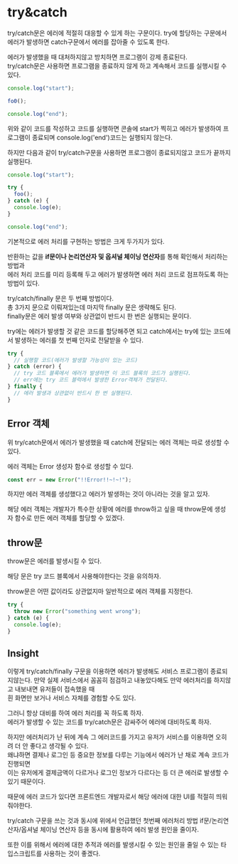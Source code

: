 # try&catch

try/catch문은 에러에 적절히 대응할 수 있게 하는 구문이다.
try에 할당하는 구문에서 에러가 발생하면 catch구문에서 에러를 잡아줄 수 있도록 한다.

에러가 발생했을 때 대처하지않고 방치하면 프로그램이 강제 종료된다.  
try/catch문은 사용하면 프로그램을 종료하지 않게 하고 계속해서 코드를 실행시킬 수 있다.

```js
console.log("start");

fo0();

console.log("end");
```

위와 같이 코드를 작성하고 코드를 실행하면 콘솔에 start가 찍히고 에러가 발생하여 프로그램이 종료되며 console.log('end')코드는 실행되지 않는다.

하지만 다음과 같이 try/catch구문을 사용하면 프로그램이 종료되지않고 코드가 끝까지 실행된다.

```js
console.log("start");

try {
  foo();
} catch (e) {
  console.log(e);
}

console.log("end");
```

기본적으로 에러 처리를 구현하는 방법은 크게 두가지가 있다.

반환하는 값을 **if문이나 논리연산자 및 옵셔널 체이닝 연산자**를 통해 확인해서 처리하는 방법과  
 에러 처리 코드를 미리 등록해 두고 에러가 발생하면 에러 처리 코드로 점프하도록 하는 방법이 있다.

try/catch/finally 문은 두 번째 방법이다.  
총 3가지 문으로 이뤄져있는데 마지막 finally 문은 생략해도 된다.  
finally문은 에러 발생 여부와 상관없이 반드시 한 번은 실행되는 문이다.

try에는 에러가 발생할 것 같은 코드를 할당해주면 되고 catch에서는 try에 있는 코드에서 발생하는 에러를 첫 번째 인자로 전달받을 수 있다.

```js
try {
  // 실행할 코드(에러가 발생할 가능성이 있는 코드)
} catch (error) {
  // try 코드 블록에서 에러가 발생하면 이 코드 블록의 코드가 실행된다.
  // err에는 try 코드 블럭에서 발생한 Error객체가 전달된다.
} finally {
  // 에러 발생과 상관없이 반드시 한 번 실행된다.
}
```

## Error 객체

위 try/catch문에서 에러가 발생했을 때 catch에 전달되는 에러 객체는 따로 생성할 수 있다.

에러 객체는 Error 생성자 함수로 생성할 수 있다.

```js
const err = new Error("!!Error!!~!~!");
```

하지만 에러 객체를 생성했다고 에러가 발생하는 것이 아니라는 것을 알고 있자.

해당 에러 객체는 개발자가 특수한 상황에 에러를 throw하고 싶을 때 throw문에 생성자 함수로 만든 에러 객체를 할당할 수 있겠다.

## throw문

throw문은 에러를 발생시킬 수 있다.

해당 문은 try 코드 블록에서 사용해야한다는 것을 유의하자.

throw문은 어떤 값이라도 상관없지마 일반적으로 에러 객체를 지정한다.

```js
try {
  throw new Error("something went wrong");
} catch (e) {
  console.log(e);
}
```

## Insight

이렇게 try/catch/finally 구문을 이용하면 에러가 발생해도 서비스 프로그램이 종료되지않는다.
만약 실제 서비스에서 꼼꼼히 점검하고 내놓았다해도 만약 에러처리를 하지않고 내보내면 유저들이 접속했을 때  
흰 화면만 보거나 서비스 자체를 경험할 수도 있다.

그러니 항상 대비를 하여 에러 처리를 꼭 하도록 하자.  
에러가 발생할 수 있는 코드를 try/catch문은 감싸주어 에러에 대비하도록 하자.

하지만 에러처리가 난 뒤에 계속 그 에러코드를 가지고 유저가 서비스를 이용하면 오히려 더 안 좋다고 생각될 수 있다.  
왜냐하면 결제나 로그인 등 중요한 정보를 다루는 기능에서 에러가 난 채로 계속 코드가 진행되면  
 이는 유저에게 결제금액이 다르거나 로그인 정보가 다르다는 등 더 큰 에러로 발생할 수 있기 때문이다.

때문에 에러 코드가 있다면 프론트엔드 개발자로서 해당 에러에 대한 UI를 적절히 띄워줘야한다.

try/catch 구문을 쓰는 것과 동시에 위에서 언급했던 첫번째 에러처리 방법 if문/논리연산자/옵셔널 체이닝 연산자 등을 동시에 활용하여 에러 발생 원인을 줄이자.

또한 이를 위해서 에러에 대한 추적과 에러를 발생시킬 수 있는 원인을 줄일 수 있는 타입스크립트를 사용하는 것이 좋겠다.
